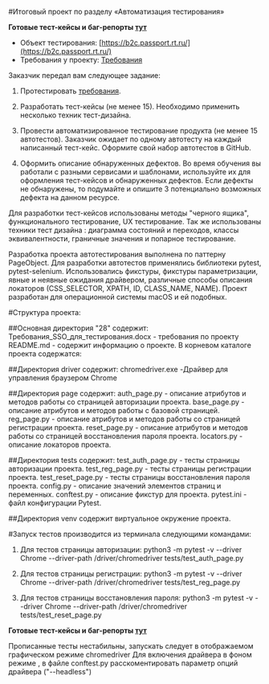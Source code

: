 #Итоговый проект по разделу «Автоматизация тестирования»

**Готовые тест-кейсы и баг-репорты [тут](https://docs.google.com/spreadsheets/d/1YGowteOqKqR1prQ2_wsXgLfDN4-_XzQ2tt0kazGbQi4/edit?usp=sharing)**

- Объект тестирования: [https://b2c.passport.rt.ru/](https://b2c.passport.rt.ru/)
- Требования у проекту: [Требования](https://lms.skillfactory.ru/assets/courseware/v1/f78e146f0eb3ace247a28b07e66467de/asset-v1:SkillFactory+INTQAP+2022+type@asset+block/%D0%A2%D1%80%D0%B5%D0%B1%D0%BE%D0%B2%D0%B0%D0%BD%D0%B8%D1%8F_SSO_%D0%B4%D0%BB%D1%8F_%D1%82%D0%B5%D1%81%D1%82%D0%B8%D1%80%D0%BE%D0%B2%D0%B0%D0%BD%D0%B8%D1%8F_last.doc)

Заказчик передал вам следующее задание:

1. Протестировать [требования](https://lms.skillfactory.ru/assets/courseware/v1/f78e146f0eb3ace247a28b07e66467de/asset-v1:SkillFactory+INTQAP+2022+type@asset+block/%D0%A2%D1%80%D0%B5%D0%B1%D0%BE%D0%B2%D0%B0%D0%BD%D0%B8%D1%8F_SSO_%D0%B4%D0%BB%D1%8F_%D1%82%D0%B5%D1%81%D1%82%D0%B8%D1%80%D0%BE%D0%B2%D0%B0%D0%BD%D0%B8%D1%8F_last.doc).

2. Разработать тест-кейсы (не менее 15). Необходимо применить несколько техник тест-дизайна.

3. Провести автоматизированное тестирование продукта (не менее 15 автотестов). 
   Заказчик ожидает по одному автотесту на каждый написанный тест-кейс. Оформите свой 
   набор автотестов в GitHub.

4. Оформить описание обнаруженных дефектов. 
   Во время обучения вы работали с разными сервисами и шаблонами, 
   используйте их для оформления тест-кейсов и обнаруженных дефектов. 
   Если дефекты не обнаружены, то подумайте и опишите 3 потенциально возможных дефекта 
   на данном ресурсе.


Для разработки тест-кейсов использованы методы "черного ящика", функционального тестирование, UX тестирование. 
Так же использованы техники тест дизайна : диаграмма состояний и переходов, классы эквивалентности, граничные значения и попарное тестирование.

Разработка проекта автотестирования выполнена по паттерну PageObject. Для разработки автотестов применялись библиотеки pytest, pytest-selenium. 
Использовались фикстуры, фикстуры параметризации, явные и неявные ожидания драйвером, различные способы описания локаторов (СSS_SELECTOR, XPATH, ID, CLASS_NAME, NAME). 
Проект разработан для операционной системы macOS и ей подобных.

#Структура проекта:

##Основная директория "28" содержит:
Требования_SSO_для_тестирования.docx - требования по проекту 
README.md - содержит информацию о проекте.
В корневом каталоге проекта содержатся:

##Директория driver содержит:
chromedriver.exe -Драйвер для управления браузером Chrome

##Директория page содержит:
auth_page.py - описание атрибутов и методов работы со страницей авторизации проекта.
base_page.py - описание атрибутов и методов работы с базовой страницей.
reg_page.py - описание атрибутов и методов работы со страницей регистрации проекта.
reset_page.py - описание атрибутов и методов работы со страницей восстановления пароля проекта.
locators.py - описание локаторов проекта.

##Директория tests содержит:
test_auth_page.py - тесты страницы авторизации проекта.
test_reg_page.py - тесты страницы регистрации проекта.
test_reset_page.py - тесты страницы восстановления пароля проекта.
config.py - описание значений элементов страниц и переменных.
conftest.py - описание фикстур для проекта.
pytest.ini - файл конфигурации Pytest.

##Директория venv содержит виртуальное окружение проекта.


#Запуск тестов производится из терминала следующими командами:

1. Для тестов страницы авторизации:
python3 -m pytest -v --driver Chrome --driver-path /driver/chromedriver tests/test_auth_page.py 

2. Для тестов страницы регистрации:
python3 -m pytest -v --driver Chrome --driver-path /driver/chromedriver tests/test_reg_page.py

3. Для тестов страницы восстановления пароля:
python3 -m pytest -v --driver Chrome --driver-path /driver/chromedriver tests/test_reset_page.py

**Готовые тест-кейсы и баг-репорты [тут](https://docs.google.com/spreadsheets/d/1YGowteOqKqR1prQ2_wsXgLfDN4-_XzQ2tt0kazGbQi4/edit?usp=sharing)**

Прописанные тесты нестабильны, запускать следует в отображаемом графическом режиме chromedriver
Для включения драйвера в фоном режиме , в файле conftest.py расскоментировать параметр опций драйвера ("--headless")
